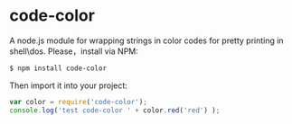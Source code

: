 # code-color
A node.js module for wrapping strings in color codes for pretty printing in shell\dos. Please，install via NPM:

```bash
$ npm install code-color
```

Then import it into your project:

```js
var color = require('code-color');
console.log('test code-color ' + color.red('red') );
```

